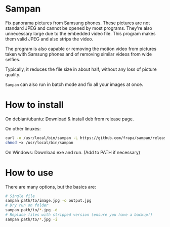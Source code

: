 # Sampan

Fix panorama pictures from Samsung phones. These pictures are not standard JPEG
and cannot be opened by most programs. They're also unnecessary large due to
the embedded video file. This program makes them valid JPEG and also strips
the video.

The program is also capable or removing the motion video from pictures taken
with Samsung phones and of removing similar videos from wide selfies.

Typically, it reduces the file size in about half, without any loss of picture
quality.

`Sampan` can also run in batch mode and fix all your images at once.

# How to install

On debian/ubuntu: Download & install deb from release page.

On other linuxes:

```bash
curl -o /usr/local/bin/sampan -L https://github.com/frapa/sampan/releases/latest/download/sampan
chmod +x /usr/local/bin/sampan
```

On Windows: Download exe and run. (Add to PATH if necessary)

# How to use

There are many options, but the basics are:

```bash
# Single file
sampan path/to/image.jpg -o output.jpg
# Dry run on folder
sampan path/to/*.jpg -d
# Replace files with stripped version (ensure you have a backup!)
sampan path/to/*.jpg -i
```
